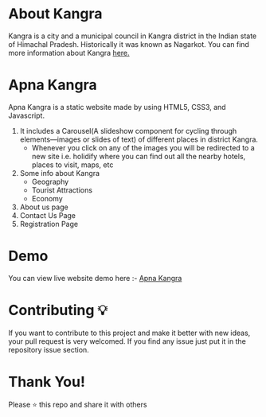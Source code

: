 # About Kangra 
Kangra is a city and a municipal council in Kangra district in the Indian state of Himachal Pradesh. Historically it was known as Nagarkot.
You can find more information about Kangra [here.](https://en.wikipedia.org/wiki/Kangra,_Himachal_Pradesh)

# Apna Kangra
Apna Kangra is a static website made by using HTML5, CSS3, and Javascript. 
1) It includes a Carousel(A slideshow component for cycling through elements—images or slides of text) of different places in district Kangra.
      * Whenever you click on any of the images you will be redirected    to a new site i.e. holidify where you can find out all the nearby hotels, places to visit, maps, etc
2) Some info about Kangra
      * Geography
      * Tourist Attractions
      * Economy
3) About us page
4) Contact Us Page
5) Registration Page
# Demo
You can view live website demo here :- [Apna Kangra](https://adishisood.github.io/Apna-Kangra/)

# Contributing 💡
If you want to contribute to this project and make it better with new ideas, your pull request is very welcomed. If you find any issue just put it in the repository issue section.

# Thank You!
Please ⭐️ this repo and share it with others

